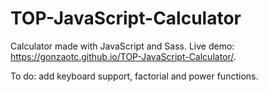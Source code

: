 # TOP-JavaScript-Calculator
Calculator made with JavaScript and Sass. 
Live demo: https://gonzaotc.github.io/TOP-JavaScript-Calculator/.

To do: add keyboard support, factorial and power functions.
